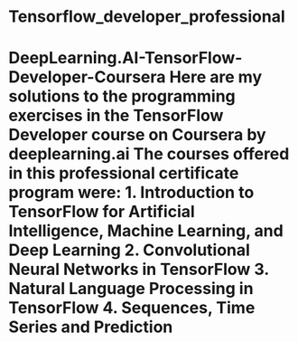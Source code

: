 # Tensorflow_developer_professional
# DeepLearning.AI-TensorFlow-Developer-Coursera Here are my solutions to the programming exercises in the TensorFlow Developer course on Coursera by deeplearning.ai  The courses offered in this professional certificate program were:  1. Introduction to TensorFlow for Artificial Intelligence, Machine Learning, and Deep Learning 2. Convolutional Neural Networks in TensorFlow 3. Natural Language Processing in TensorFlow 4. Sequences, Time Series and Prediction
